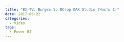 ```yaml
---
title: "BI-TV: Выпуск 5: Обзор DAX Studio (Часть 1)"
date: 2017-06-22
categories:
  - Video
tags:
  - Power BI
---
```

